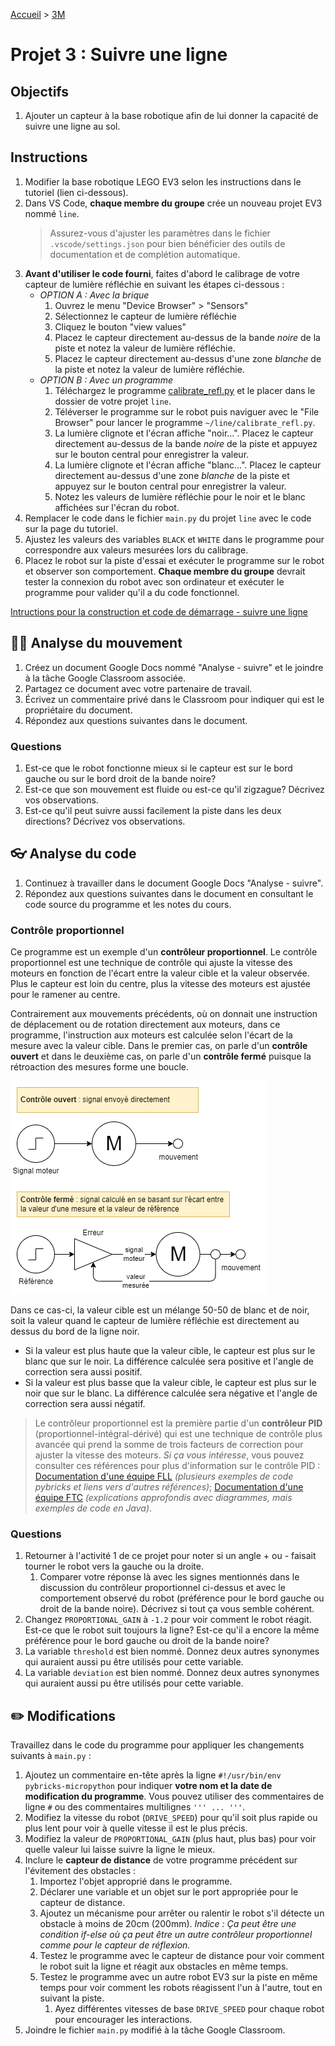 [Accueil](./index.md) > [3M](./acceuil3M.md#projet-7--mouvement-avec-mission)

# Projet 3 : Suivre une ligne

## Objectifs

1. Ajouter un capteur à la base robotique afin de lui donner la capacité de suivre une ligne au sol.

## Instructions

1. Modifier la base robotique LEGO EV3 selon les instructions dans le tutoriel (lien ci-dessous).
1. Dans VS Code, **chaque membre du groupe** crée un nouveau projet EV3 nommé `line`.
   > Assurez-vous d'ajuster les paramètres dans le fichier `.vscode/settings.json` pour bien bénéficier des outils de documentation et de complétion automatique.
1. **Avant d'utiliser le code fourni**, faites d'abord le calibrage de votre capteur de lumière réfléchie en suivant les étapes ci-dessous :
   * _OPTION A : Avec la brique_
      1. Ouvrez le menu "Device Browser" > "Sensors"
      1. Sélectionnez le capteur de lumière réfléchie
      1. Cliquez le bouton "view values"
      1. Placez le capteur directement au-dessus de la bande _noire_ de la piste et notez la valeur de lumière réfléchie.
      1. Placez le capteur directement au-dessus d'une zone _blanche_ de la piste et notez la valeur de lumière réfléchie.
   * _OPTION B : Avec un programme_
      1. Téléchargez le programme [calibrate_refl.py](./code/pybricks/calibrate_refl.py) et le placer dans le dossier de votre projet `line`.
      1. Téléverser le programme sur le robot puis naviguer avec le "File Browser" pour lancer le programme `~/line/calibrate_refl.py`.
      1. La lumière clignote et l'écran affiche "noir...". Placez le capteur directement au-dessus de la bande _noire_ de la piste et appuyez sur le bouton central pour enregistrer la valeur.
      1. La lumière clignote et l'écran affiche "blanc...". Placez le capteur directement au-dessus d'une zone _blanche_ de la piste et appuyez sur le bouton central pour enregistrer la valeur.
      1. Notez les valeurs de lumière réfléchie pour le noir et le blanc affichées sur l'écran du robot.
1. Remplacer le code dans le fichier `main.py` du projet `line` avec le code sur la page du tutoriel.
1. Ajustez les valeurs des variables `BLACK` et `WHITE` dans le programme pour correspondre aux valeurs mesurées lors du calibrage.
1. Placez le robot sur la piste d'essai et exécuter le programme sur le robot et observer son comportement. **Chaque membre du groupe** devrait tester la connexion du robot avec son ordinateur et exécuter le programme pour valider qu'il a du code fonctionnel.

<a href="https://pybricks.com/ev3-micropython/examples/robot_educator_line.html" target="_blank">Intructions pour la construction et code de démarrage - suivre une ligne</a>

## 🤸‍♀️ Analyse du mouvement

1. Créez un document Google Docs nommé "Analyse - suivre" et le joindre à la tâche Google Classroom associée.
1. Partagez ce document avec votre partenaire de travail.
1. Écrivez un commentaire privé dans le Classroom pour indiquer qui est le propriétaire du document.
1. Répondez aux questions suivantes dans le document.

### Questions

1. Est-ce que le robot fonctionne mieux si le capteur est sur le bord gauche ou sur le bord droit de la bande noire?
1. Est-ce que son mouvement est fluide ou est-ce qu'il zigzague? Décrivez vos observations.
1. Est-ce qu'il peut suivre aussi facilement la piste dans les deux directions? Décrivez vos observations.

## 👓 Analyse du code

1. Continuez à travailler dans le document Google Docs "Analyse - suivre".
1. Répondez aux questions suivantes dans le document en consultant le code source du programme et les notes du cours.

### Contrôle proportionnel

Ce programme est un exemple d'un **contrôleur proportionnel**. Le contrôle proportionnel est une technique de contrôle qui ajuste la vitesse des moteurs en fonction de l'écart entre la valeur cible et la valeur observée. Plus le capteur est loin du centre, plus la vitesse des moteurs est ajustée pour le ramener au centre.

Contrairement aux mouvements précédents, où on donnait une instruction de déplacement ou de rotation directement aux moteurs, dans ce programme, l'instruction aux moteurs est calculée selon l'écart de la mesure avec la valeur cible. Dans le premier cas, on parle d'un **contrôle ouvert** et dans le deuxième cas, on parle d'un **contrôle fermé** puisque la rétroaction des mesures forme une boucle.

![contrôle ouvert et contrôle fermé](./images/p7/open_v_closed.drawio.png)

Dans ce cas-ci, la valeur cible est un mélange 50-50 de blanc et de noir, soit la valeur quand le capteur de lumière réfléchie est directement au dessus du bord de la ligne noir.

- Si la valeur est plus haute que la valeur cible, le capteur est plus sur le blanc que sur le noir. La différence calculée sera positive et l'angle de correction sera aussi positif.
- Si la valeur est plus basse que la valeur cible, le capteur est plus sur le noir que sur le blanc. La différence calculée sera négative et l'angle de correction sera aussi négatif.

> Le contrôleur proportionnel est la première partie d'un **contrôleur PID** (proportionnel-intégral-dérivé) qui est une technique de contrôle plus avancée qui prend la somme de trois facteurs de correction pour ajuster la vitesse des moteurs. _Si ça vous intéresse_, vous pouvez consulter ces références pour plus d'information sur le contrôle PID : [Documentation d'une équipe FLL](https://fll-pigeons.github.io/gamechangers/gyro_pid.html) _(plusieurs exemples de code pybricks et liens vers d'autres références)_; [Documentation d'une équipe FTC](https://www.ctrlaltftc.com/the-pid-controller) _(explications approfondis avec diagrammes, mais exemples de code en Java)_.

### Questions

1. Retourner à l'activité 1 de ce projet pour noter si un angle + ou - faisait tourner le robot vers la gauche ou la droite.
   1. Comparer votre réponse là avec les signes mentionnés dans le discussion du contrôleur proportionnel ci-dessus et avec le comportement observé du robot (préférence pour le bord gauche ou droit de la bande noire). Décrivez si tout ça vous semble cohérent.
1. Changez `PROPORTIONAL_GAIN` à `-1.2` pour voir comment le robot réagit. Est-ce que le robot suit toujours la ligne? Est-ce qu'il a encore la même préférence pour le bord gauche ou droit de la bande noire?
1. La variable `threshold` est bien nommé. Donnez deux autres synonymes qui auraient aussi pu être utilisés pour cette variable.
1. La variable `deviation` est bien nommé. Donnez deux autres synonymes qui auraient aussi pu être utilisés pour cette variable.

## ✏️ Modifications

Travaillez dans le code du programme pour appliquer les changements suivants à `main.py` :

1. Ajoutez un commentaire en-tête après la ligne `#!/usr/bin/env pybricks-micropython` pour indiquer **votre nom et la date de modification du programme**. Vous pouvez utiliser des commentaires de ligne `#` ou des commentaires multilignes `''' ... '''`.
1. Modifiez la vitesse du robot (`DRIVE_SPEED`) pour qu'il soit plus rapide ou plus lent pour voir à quelle vitesse il est le plus précis.
1. Modifiez la valeur de `PROPORTIONAL_GAIN` (plus haut, plus bas) pour voir quelle valeur lui laisse suivre la ligne le mieux.
1. Inclure le **capteur de distance** de votre programme précédent sur l'évitement des obstacles :
   1. Importez l'objet approprié dans le programme.
   1. Déclarer une variable et un objet sur le port appropriée pour le capteur de distance.
   1. Ajoutez un mécanisme pour arrêter ou ralentir le robot s'il détecte un obstacle à moins de 20cm (200mm). _Indice : Ça peut être une condition if-else où ça peut être un autre contrôleur proportionnel comme pour le capteur de réflexion._
   1. Testez le programme avec le capteur de distance pour voir comment le robot suit la ligne et réagit aux obstacles en même temps.
   1. Testez le programme avec un autre robot EV3 sur la piste en même temps pour voir comment les robots réagissent l'un à l'autre, tout en suivant la piste.
      1. Ayez différentes vitesses de base `DRIVE_SPEED` pour chaque robot pour encourager les interactions.
1. Joindre le fichier `main.py` modifié à la tâche Google Classroom.
